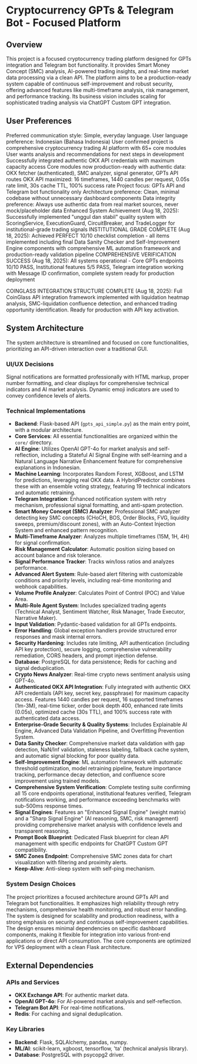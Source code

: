 # Cryptocurrency GPTs & Telegram Bot - Focused Platform

## Overview
This project is a focused cryptocurrency trading platform designed for GPTs integration and Telegram bot functionality. It provides Smart Money Concept (SMC) analysis, AI-powered trading insights, and real-time market data processing via a clean API. The platform aims to be a production-ready system capable of continuous self-improvement and robust security, offering advanced features like multi-timeframe analysis, risk management, and performance tracking. Its business vision includes scaling for sophisticated trading analysis via ChatGPT Custom GPT integration.

## User Preferences
Preferred communication style: Simple, everyday language.
User language preference: Indonesian (Bahasa Indonesia)
User confirmed project is comprehensive cryptocurrency trading AI platform with 65+ core modules
User wants analysis and recommendations for next steps in development
Successfully integrated authentic OKX API credentials with maximum capacity access
Core modules now production-ready with authentic data: OKX fetcher (authenticated), SMC analyzer, signal generator, GPTs API routes
OKX API maximized: 16 timeframes, 1440 candles per request, 0.05s rate limit, 30s cache TTL, 100% success rate
Project focus: GPTs API and Telegram bot functionality only
Architecture preference: Clean, minimal codebase without unnecessary dashboard components
Data integrity preference: Always use authentic data from real market sources, never mock/placeholder data
Enhanced System Achievement (Aug 18, 2025): Successfully implemented "unggul dan stabil" quality system with ScoringService, ExecutionGuard, CircuitBreaker, and TradeLogger for institutional-grade trading signals
INSTITUTIONAL GRADE COMPLETE (Aug 18, 2025): Achieved PERFECT 10/10 checklist completion - all items implemented including final Data Sanity Checker and Self-Improvement Engine components with comprehensive ML automation framework and production-ready validation pipeline
COMPREHENSIVE VERIFICATION SUCCESS (Aug 18, 2025): All systems operational - Core GPTs endpoints 10/10 PASS, Institutional features 5/5 PASS, Telegram integration working with Message ID confirmation, complete system ready for production deployment

COINGLASS INTEGRATION STRUCTURE COMPLETE (Aug 18, 2025): Full CoinGlass API integration framework implemented with liquidation heatmap analysis, SMC-liquidation confluence detection, and enhanced trading opportunity identification. Ready for production with API key activation.

## System Architecture
The system architecture is streamlined and focused on core functionalities, prioritizing an API-driven interaction over a traditional GUI.

### UI/UX Decisions
Signal notifications are formatted professionally with HTML markup, proper number formatting, and clear displays for comprehensive technical indicators and AI market analysis. Dynamic emoji indicators are used to convey confidence levels of alerts.

### Technical Implementations
- **Backend**: Flask-based API (`gpts_api_simple.py`) as the main entry point, with a modular architecture.
- **Core Services**: All essential functionalities are organized within the `core/` directory.
- **AI Engine**: Utilizes OpenAI GPT-4o for market analysis and self-reflection, including a Stateful AI Signal Engine with self-learning and a Natural Language Narrative Enhancement feature for comprehensive explanations in Indonesian.
- **Machine Learning**: Incorporates Random Forest, XGBoost, and LSTM for predictions, leveraging real OKX data. A HybridPredictor combines these with an ensemble voting strategy, featuring 19 technical indicators and automatic retraining.
- **Telegram Integration**: Enhanced notification system with retry mechanism, professional signal formatting, and anti-spam protection.
- **Smart Money Concept (SMC) Analyzer**: Professional SMC analyzer detecting key SMC concepts (CHoCH, BOS, Order Blocks, FVG, liquidity sweeps, premium/discount zones), with an Auto-Context Injection System and enhanced pattern recognition.
- **Multi-Timeframe Analyzer**: Analyzes multiple timeframes (15M, 1H, 4H) for signal confirmation.
- **Risk Management Calculator**: Automatic position sizing based on account balance and risk tolerance.
- **Signal Performance Tracker**: Tracks win/loss ratios and analyzes performance.
- **Advanced Alert System**: Rule-based alert filtering with customizable conditions and priority levels, including real-time monitoring and webhook capabilities.
- **Volume Profile Analyzer**: Calculates Point of Control (POC) and Value Area.
- **Multi-Role Agent System**: Includes specialized trading agents (Technical Analyst, Sentiment Watcher, Risk Manager, Trade Executor, Narrative Maker).
- **Input Validation**: Pydantic-based validation for all GPTs endpoints.
- **Error Handling**: Global exception handlers provide structured error responses and mask internal errors.
- **Security Hardening**: Includes rate limiting, API authentication (including API key protection), secure logging, comprehensive vulnerability remediation, CORS headers, and prompt injection defense.
- **Database**: PostgreSQL for data persistence; Redis for caching and signal deduplication.
- **Crypto News Analyzer**: Real-time crypto news sentiment analysis using GPT-4o.
- **Authenticated OKX API Integration**: Fully integrated with authentic OKX API credentials (API key, secret key, passphrase) for maximum capacity access. Features 1440 candles per request, 16 supported timeframes (1m-3M), real-time ticker, order book depth 400, enhanced rate limits (0.05s), optimized cache (30s TTL), and 100% success rate with authenticated data access.
- **Enterprise-Grade Security & Quality Systems**: Includes Explainable AI Engine, Advanced Data Validation Pipeline, and Overfitting Prevention System.
- **Data Sanity Checker**: Comprehensive market data validation with gap detection, NaN/Inf validation, staleness labeling, fallback cache system, and automatic signal blocking for poor quality data.
- **Self-Improvement Engine**: ML automation framework with automatic threshold optimization, model retraining pipeline, feature importance tracking, performance decay detection, and confluence score improvement using trained models.
- **Comprehensive System Verification**: Complete testing suite confirming all 15 core endpoints operational, institutional features verified, Telegram notifications working, and performance exceeding benchmarks with sub-500ms response times.
- **Signal Engines**: Features an "Enhanced Signal Engine" (weight matrix) and a "Sharp Signal Engine" (AI reasoning, SMC, risk management) providing comprehensive market analysis with confidence levels and transparent reasoning.
- **Prompt Book Blueprint**: Dedicated Flask blueprint for clean API management with specific endpoints for ChatGPT Custom GPT compatibility.
- **SMC Zones Endpoint**: Comprehensive SMC zones data for chart visualization with filtering and proximity alerts.
- **Keep-Alive**: Anti-sleep system with self-ping mechanism.

### System Design Choices
The project prioritizes a focused architecture around GPTs API and Telegram bot functionalities. It emphasizes high reliability through retry mechanisms, comprehensive health monitoring, and robust error handling. The system is designed for scalability and production readiness, with a strong emphasis on security and continuous self-improvement capabilities. The design ensures minimal dependencies on specific dashboard components, making it flexible for integration into various front-end applications or direct API consumption. The core components are optimized for VPS deployment with a clean Flask architecture.

## External Dependencies

### APIs and Services
- **OKX Exchange API**: For authentic market data.
- **OpenAI GPT-4o**: For AI-powered market analysis and self-reflection.
- **Telegram Bot API**: For real-time notifications.
- **Redis**: For caching and signal deduplication.

### Key Libraries
- **Backend**: Flask, SQLAlchemy, pandas, numpy.
- **ML/AI**: scikit-learn, xgboost, tensorflow, 'ta' (technical analysis library).
- **Database**: PostgreSQL with psycopg2 driver.